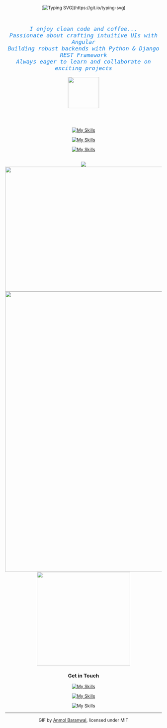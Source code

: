 

<div align="center">

  <!-- svg lauftext -->
[![Typing SVG](https://readme-typing-svg.demolab.com?font=Fira+Code&size=24&pause=1000&color=007ACC&center=true&vCenter=true&width=1000&lines=Hi%2C+I'm+Nafi.;I'm+passionate+about+Angular%2C+Python+%26+Django.;I+enjoy+working+with+HTML%2C+CSS%2C+JavaScript%2C+and+more.;Always+seeking+exciting+projects+and+collaborations!)](https://git.io/typing-svg)

<br>
  <!-- beschreibung text -->
<p align="center" style="font-family: 'Fira Code', monospace; font-size: 18px; color: #1E88E5;">
  <i>I enjoy clean code and coffee...</i><br>
  <i>Passionate about crafting intuitive UIs with Angular</i><br>
  <i>Building robust backends with Python & Django REST Framework</i><br>
  <i>Always eager to learn and collaborate on exciting projects</i>
</p>


<div>
    <!-- animiertes coding icon -->
<img src="https://user-images.githubusercontent.com/74038190/212284087-bbe7e430-757e-4901-90bf-4cd2ce3e1852.gif" width="100">


<br><br>
  <!-- skills icons von tanzpfun / github -->
[![My Skills](https://skillicons.dev/icons?i=vscode)](https://skillicons.dev)

[![My Skills](https://skillicons.dev/icons?i=html,css,js,angular,ts,sass,py,django)](https://skillicons.dev)

[![My Skills](https://skillicons.dev/icons?i=github)](https://skillicons.dev)


</div>

<br>
  <!-- genutze sprachen -->
<img src="https://github-readme-stats.vercel.app/api/top-langs/?username=M-Nafi&layout=compact&theme=radical"/>

<br>
  <!-- github statistik -->
<img src="https://github-readme-activity-graph.vercel.app/graph?username=M-Nafi&theme=github_dark&bg_color=000000&color=1E88E5&line=1E88E5&point=1E88E5&area=true" width="600" height="400" />

<br>
  <!-- animiertes bild website development -->
<img src="https://github.com/Anmol-Baranwal/Cool-GIFs-For-GitHub/assets/74038190/72903324-cf57-4e90-80a6-ed3c9734e0ed" width="900">


  <!-- animiertes icon lets code -->
<img src="https://github.com/user-attachments/assets/fddcdbcd-5ea2-4416-9f59-ca7fd9394aca" width="300">


<h3>Get in Touch</h3>

[![My Skills](https://skillicons.dev/icons?i=discord)](https://discordapp.com/users/HomieStyle#4983)

[![My Skills](https://skillicons.dev/icons?i=gmail)](mailto:nafi-m@gmx.de)

![My Skills](https://skillicons.dev/icons?i=linkedin)


---
  <!-- animierter icons bilder von... -->
GIF by [Anmol Baranwal](https://github.com/Anmol-Baranwal), licensed under MIT

</div>
